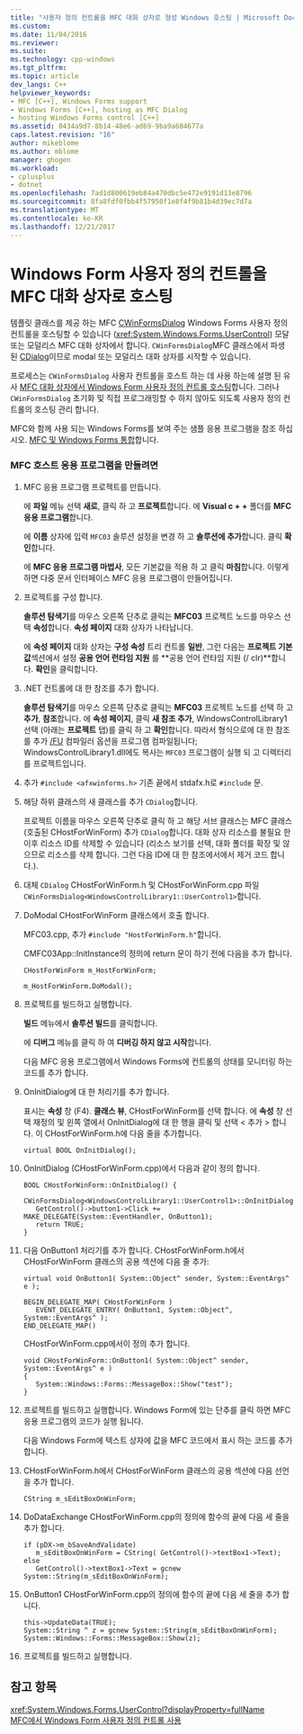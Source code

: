 ```yaml
---
title: "사용자 정의 컨트롤을 MFC 대화 상자로 형성 Windows 호스팅 | Microsoft Docs"
ms.custom: 
ms.date: 11/04/2016
ms.reviewer: 
ms.suite: 
ms.technology: cpp-windows
ms.tgt_pltfrm: 
ms.topic: article
dev_langs: C++
helpviewer_keywords:
- MFC [C++], Windows Forms support
- Windows Forms [C++], hosting as MFC Dialog
- hosting Windows Forms control [C++]
ms.assetid: 0434a9d7-8b14-48e6-ad69-9ba9a684677a
caps.latest.revision: "16"
author: mikeblome
ms.author: mblome
manager: ghogen
ms.workload:
- cplusplus
- dotnet
ms.openlocfilehash: 7ad1d800619eb84a470dbc5e472e9191d13e8796
ms.sourcegitcommit: 8fa8fdf0fbb4f57950f1e8f4f9b81b4d39ec7d7a
ms.translationtype: MT
ms.contentlocale: ko-KR
ms.lasthandoff: 12/21/2017
---
```

# <a name="hosting-a-windows-form-user-control-as-an-mfc-dialog-box"></a>Windows Form 사용자 정의 컨트롤을 MFC 대화 상자로 호스팅
템플릿 클래스를 제공 하는 MFC [CWinFormsDialog](../mfc/reference/cwinformsdialog-class.md) Windows Forms 사용자 정의 컨트롤을 호스팅할 수 있습니다 (<xref:System.Windows.Forms.UserControl>) 모달 또는 모덜리스 MFC 대화 상자에서 합니다. `CWinFormsDialog`MFC 클래스에서 파생 된 [CDialog](../mfc/reference/cdialog-class.md)이므로 modal 또는 모덜리스 대화 상자를 시작할 수 있습니다.  
  
 프로세스는 `CWinFormsDialog` 사용자 컨트롤을 호스트 하는 데 사용 하는에 설명 된 유사 [MFC 대화 상자에서 Windows Form 사용자 정의 컨트롤 호스팅](../dotnet/hosting-a-windows-form-user-control-in-an-mfc-dialog-box.md)합니다. 그러나 `CWinFormsDialog` 초기화 및 직접 프로그래밍할 수 하지 않아도 되도록 사용자 정의 컨트롤의 호스팅 관리 합니다.  
  
 MFC와 함께 사용 되는 Windows Forms를 보여 주는 샘플 응용 프로그램을 참조 하십시오. [MFC 및 Windows Forms 통합](http://www.microsoft.com/downloads/details.aspx?FamilyID=987021bc-e575-4fe3-baa9-15aa50b0f599&displaylang=en)합니다.  
  
### <a name="to-create-the-mfc-host-application"></a>MFC 호스트 응용 프로그램을 만들려면  
  
1.  MFC 응용 프로그램 프로젝트를 만듭니다.  
  
     에 **파일** 메뉴 선택 **새로**, 클릭 하 고 **프로젝트**합니다. 에 **Visual c + +** 폴더를 **MFC 응용 프로그램**합니다.  
  
     에 **이름** 상자에 입력 `MFC03` 솔루션 설정을 변경 하 고 **솔루션에 추가**합니다. 클릭 **확인**합니다.  
  
     에 **MFC 응용 프로그램 마법사**, 모든 기본값을 적용 하 고 클릭 **마침**합니다. 이렇게 하면 다중 문서 인터페이스 MFC 응용 프로그램이 만들어집니다.  
  
2.  프로젝트를 구성 합니다.  
  
     **솔루션 탐색기**를 마우스 오른쪽 단추로 클릭는 **MFC03** 프로젝트 노드를 마우스 선택 **속성**합니다. **속성 페이지** 대화 상자가 나타납니다.  
  
     에 **속성 페이지** 대화 상자는 **구성 속성** 트리 컨트롤 **일반**, 그런 다음는 **프로젝트 기본값**섹션에서 설정 **공용 언어 런타임 지원** 를 **공용 언어 런타임 지원 (/ clr)**합니다. **확인**을 클릭합니다.  
  
3.  .NET 컨트롤에 대 한 참조를 추가 합니다.  
  
     **솔루션 탐색기**를 마우스 오른쪽 단추로 클릭는 **MFC03** 프로젝트 노드를 선택 하 고 **추가**, **참조**합니다. 에 **속성 페이지**, 클릭 **새 참조 추가**, WindowsControlLibrary1 선택 (아래는 **프로젝트** 탭)를 클릭 하 고 **확인**합니다. 따라서 형식으로에 대 한 참조를 추가 [/FU](../build/reference/fu-name-forced-hash-using-file.md) 컴파일러 옵션을 프로그램 컴파일됩니다; WindowsControlLibrary1.dll에도 복사는 `MFC03` 프로그램이 실행 되 고 디렉터리를 프로젝트입니다.  
  
4.  추가 `#include <afxwinforms.h>` 기존 끝에서 stdafx.h로 `#include` 문.  
  
5.  해당 하위 클래스의 새 클래스를 추가 `CDialog`합니다.  
  
     프로젝트 이름을 마우스 오른쪽 단추로 클릭 하 고 해당 서브 클래스는 MFC 클래스 (호출된 CHostForWinForm) 추가 `CDialog`합니다. 대화 상자 리소스를 불필요 한 이후 리소스 ID를 삭제할 수 있습니다 (리소스 보기를 선택, 대화 폴더를 확장 및 않으므로 리소스를 삭제 합니다.  그런 다음 ID에 대 한 참조에서에서 제거 코드 합니다.).  
  
6.  대체 `CDialog` CHostForWinForm.h 및 CHostForWinForm.cpp 파일 `CWinFormsDialog<WindowsControlLibrary1::UserControl1>`합니다.  
  
7.  DoModal CHostForWinForm 클래스에서 호출 합니다.  
  
     MFC03.cpp, 추가 `#include "HostForWinForm.h"`합니다.  
  
     CMFC03App::InitInstance의 정의에 return 문이 하기 전에 다음을 추가 합니다.  
  
     `CHostForWinForm m_HostForWinForm;`  
  
     `m_HostForWinForm.DoModal();`  
  
8.  프로젝트를 빌드하고 실행합니다.  
  
     **빌드** 메뉴에서 **솔루션 빌드**를 클릭합니다.  
  
     에 **디버그** 메뉴를 클릭 하 여 **디버깅 하지 않고 시작**합니다.  
  
     다음 MFC 응용 프로그램에서 Windows Forms에 컨트롤의 상태를 모니터링 하는 코드를 추가 합니다.  
  
9. OnInitDialog에 대 한 처리기를 추가 합니다.  
  
     표시는 **속성** 창 (F4). **클래스 뷰**, CHostForWinForm를 선택 합니다. 에 **속성** 창 선택 재정의 및 왼쪽 열에서 OnInitDialog에 대 한 행을 클릭 및 선택 \< 추가 > 합니다. 이 CHostForWinForm.h에 다음 줄을 추가합니다.  
  
    ```  
    virtual BOOL OnInitDialog();  
    ```  
  
10. OnInitDialog (CHostForWinForm.cpp)에서 다음과 같이 정의 합니다.  
  
    ```  
    BOOL CHostForWinForm::OnInitDialog() {  
       CWinFormsDialog<WindowsControlLibrary1::UserControl1>::OnInitDialog();  
       GetControl()->button1->Click += MAKE_DELEGATE(System::EventHandler, OnButton1);  
       return TRUE;  
    }  
    ```  
  
11. 다음 OnButton1 처리기를 추가 합니다. CHostForWinForm.h에서 CHostForWinForm 클래스의 공용 섹션에 다음 줄 추가:  
  
    ```  
    virtual void OnButton1( System::Object^ sender, System::EventArgs^ e );  
  
    BEGIN_DELEGATE_MAP( CHostForWinForm )  
       EVENT_DELEGATE_ENTRY( OnButton1, System::Object^, System::EventArgs^ );  
    END_DELEGATE_MAP()  
    ```  
  
     CHostForWinForm.cpp에서이 정의 추가 합니다.  
  
    ```  
    void CHostForWinForm::OnButton1( System::Object^ sender, System::EventArgs^ e )   
    {  
       System::Windows::Forms::MessageBox::Show("test");  
    }  
    ```  
  
12. 프로젝트를 빌드하고 실행합니다. Windows Form에 있는 단추를 클릭 하면 MFC 응용 프로그램의 코드가 실행 됩니다.  
  
     다음 Windows Form에 텍스트 상자에 값을 MFC 코드에서 표시 하는 코드를 추가 합니다.  
  
13. CHostForWinForm.h에서 CHostForWinForm 클래스의 공용 섹션에 다음 선언을 추가 합니다.  
  
    ```  
    CString m_sEditBoxOnWinForm;  
    ```  
  
14. DoDataExchange CHostForWinForm.cpp의 정의에 함수의 끝에 다음 세 줄을 추가 합니다.  
  
    ```  
    if (pDX->m_bSaveAndValidate)  
       m_sEditBoxOnWinForm = CString( GetControl()->textBox1->Text);  
    else  
       GetControl()->textBox1->Text = gcnew System::String(m_sEditBoxOnWinForm);  
    ```  
  
15. OnButton1 CHostForWinForm.cpp의 정의에 함수의 끝에 다음 세 줄을 추가 합니다.  
  
    ```  
    this->UpdateData(TRUE);  
    System::String ^ z = gcnew System::String(m_sEditBoxOnWinForm);  
    System::Windows::Forms::MessageBox::Show(z);  
    ```  
  
16. 프로젝트를 빌드하고 실행합니다.  
  
## <a name="see-also"></a>참고 항목  
 <xref:System.Windows.Forms.UserControl?displayProperty=fullName>   
 [MFC에서 Windows Form 사용자 정의 컨트롤 사용](../dotnet/using-a-windows-form-user-control-in-mfc.md)